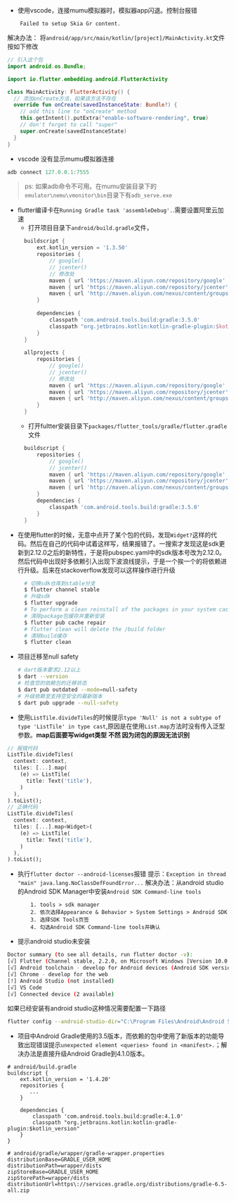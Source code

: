 - 使用vscode，连接mumu模拟器时，模拟器app闪退。控制台报错
```
    Failed to setup Skia Gr content.
```
解决办法： 
将`android/app/src/main/kotlin/[project]/MainActivity.kt`文件按如下修改
```kotlin
// 引入这个包
import android.os.Bundle;

import io.flutter.embedding.android.FlutterActivity

class MainActivity: FlutterActivity() {
  // 添加onCreate方法，如果该方法不存在
  override fun onCreate(savedInstanceState: Bundle?) {
    // add this line to "onCreate" method
    this.getIntent().putExtra("enable-software-rendering", true)
    // don't forget to call "super"
    super.onCreate(savedInstanceState)
  }
}
```

- vscode 没有显示mumu模拟器连接
```powershell
adb connect 127.0.0.1:7555
```
> ps: 如果adb命令不可用。在mumu安装目录下的`emulator\nemu\vmonitor\bin`目录下有`adb_serve.exe`

- flutter编译卡在`Running Gradle task 'assembleDebug'.`.需要设置阿里云加速
  - 打开项目目录下`android/build.gradle`文件，
  ```gradle
    buildscript {
        ext.kotlin_version = '1.3.50'
        repositories {
            // google()
            // jcenter()
            // 修改处
            maven { url 'https://maven.aliyun.com/repository/google' }
            maven { url 'https://maven.aliyun.com/repository/jcenter' }
            maven { url 'http://maven.aliyun.com/nexus/content/groups/public' }
        }
    
        dependencies {
            classpath 'com.android.tools.build:gradle:3.5.0'
            classpath "org.jetbrains.kotlin:kotlin-gradle-plugin:$kotlin_version"
        }
    }
    
    allprojects {
        repositories {
            // google()
            // jcenter()
            // 修改处
            maven { url 'https://maven.aliyun.com/repository/google' }
            maven { url 'https://maven.aliyun.com/repository/jcenter' }
            maven { url 'http://maven.aliyun.com/nexus/content/groups/public' }
        }
    }
  ```
  - 打开fultter安装目录下`packages/flutter_tools/gradle/flutter.gradle`文件
  ```gradle
    buildscript {
        repositories {
            // google()
            // jcenter()
            maven { url 'https://maven.aliyun.com/repository/google' }
            maven { url 'https://maven.aliyun.com/repository/jcenter' }
            maven { url 'http://maven.aliyun.com/nexus/content/groups/public' }
        }
        dependencies {
            classpath 'com.android.tools.build:gradle:3.5.0'
        }
    }
  ```
- 在使用flutter的时候，无意中点开了某个包的代码，发现`Widget?`这样的代码。然后在自己的代码中试着这样写，结果报错了。一搜索才发现这是sdk更新到2.12.0之后的新特性，于是将pubspec.yaml中的sdk版本号改为2.12.0。然后代码中出现好多依赖引入出现下波浪线提示，于是一个挨一个的将依赖进行升级。后来在stackoverflow发现可以这样操作进行升级
    ```bash
      # 切换sdk仓库到stable分支
      $ flutter channel stable
      # 升级sdk
      $ flutter upgrade
      # To perform a clean reinstall of the packages in your system cache, use pub cache repair
      # 清除package包缓存并重新安装
      $ flutter pub cache repair
      # flutter clean will delete the /build folder
      # 清除build缓存
      $ flutter clean
    ```
- 项目迁移至null safety
  ```bash
  # dart版本要求2.12以上
  $ dart --version
  # 检查您的依赖包的迁移状态
  $ dart pub outdated --mode=null-safety
  # 升级依赖至支持空安全的最新版本
  $ dart pub upgrade --null-safety
  ```
- 使用`ListTile.divideTiles`的时候提示`type 'Null' is not a subtype of type 'ListTile' in type cast`,原因是在使用`List.map`方法时没有传入泛型参数。**map后面要写widget类型 不然 因为闭包的原因无法识别**
```dart
// 报错代码
ListTile.divideTiles(
  context: context,
  tiles: [...].map(
    (e) => ListTile(
      title: Text('title'),
    )
  ),
).toList();
// 正确代码
ListTile.divideTiles(
  context: context,
  tiles: [...].map<Widget>(
    (e) => ListTile(
      title: Text('title'),
    )
  ),
).toList();
```
- 执行`flutter doctor --android-licenses`报错
提示：`Exception in thread "main" java.lang.NoClassDefFoundError...`
解决办法：从android studio的Android SDK Manager中安装`Android SDK Command-line tools`
    ```
        1. tools > sdk manager
        2. 依次选择Appearance & Behavior > System Settings > Android SDK
        3. 选择SDK Tools页签
        4. 勾选Android SDK Command-line tools并确认
    ```
- 提示android studio未安装
```bash
Doctor summary (to see all details, run flutter doctor -v):
[√] Flutter (Channel stable, 2.2.0, on Microsoft Windows [Version 10.0.19042.985], locale zh-CN)
[√] Android toolchain - develop for Android devices (Android SDK version 30.0.3)
[√] Chrome - develop for the web
[!] Android Studio (not installed)
[√] VS Code
[√] Connected device (2 available)
```
如果已经安装有android studio这种情况需要配置一下路径
```bash
flutter config --android-studio-dir="C:\Program Files\Android\Android Studio"
```
- 项目中Android Gradle使用的3.5版本，而依赖的包中使用了新版本的功能导致出现错误提示`unexpected element <queries> found in <manifest>.`；解决办法是直接升级Android Gradle到4.1.0版本。
```vim
# android/build.gradle
buildscript {
    ext.kotlin_version = '1.4.20'
    repositories {
       ...
    }

    dependencies {
        classpath 'com.android.tools.build:gradle:4.1.0'
        classpath "org.jetbrains.kotlin:kotlin-gradle-plugin:$kotlin_version"
    }
}

# android/gradle/wrapper/gradle-wrapper.properties
distributionBase=GRADLE_USER_HOME
distributionPath=wrapper/dists
zipStoreBase=GRADLE_USER_HOME
zipStorePath=wrapper/dists
distributionUrl=https\://services.gradle.org/distributions/gradle-6.5-all.zip

```
